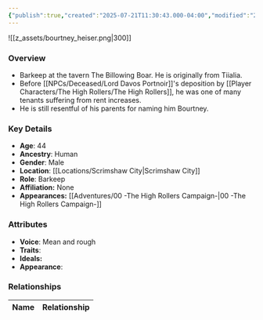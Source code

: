 ```yaml
---
{"publish":true,"created":"2025-07-21T11:30:43.000-04:00","modified":"2025-08-14T15:24:07.848-04:00","published":"2025-08-14T15:24:07.848-04:00","cssclasses":"","Age":"44","Ancestry":["Human"],"Gender":"Male","Location":["[[Scrimshaw City]]"],"Role":["Barkeep"],"Affiliation":["None"],"Appearances":["[[00 -The High Rollers Campaign-]]"]}
---
```



![[z_assets/bourtney_heiser.png|300]]

### Overview
- Barkeep at the tavern The Billowing Boar. He is originally from Tiialia.
- Before [[NPCs/Deceased/Lord Davos Portnoir]]'s deposition by [[Player Characters/The High Rollers/The High Rollers]], he was one of many tenants suffering from rent increases.
- He is still resentful of his parents for naming him Bourtney.

### Key Details
- **Age**: 44
- **Ancestry**: Human
- **Gender**: Male
- **Location**: [[Locations/Scrimshaw City\|Scrimshaw City]]
- **Role**: Barkeep
- **Affiliation:** None
- **Appearances:** [[Adventures/00 -The High Rollers Campaign-\|00 -The High Rollers Campaign-]]

### Attributes
- **Voice**: Mean and rough
- **Traits**: 
- **Ideals:** 
- **Appearance**:

### Relationships

| Name  | Relationship |
| ----- | ------------ |
